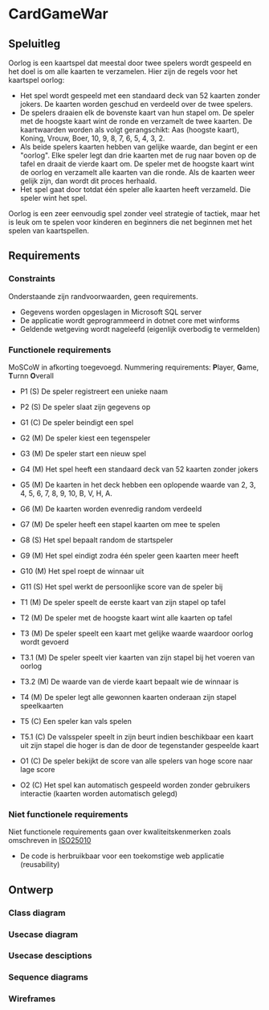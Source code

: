 # CardGameWar

## Speluitleg
Oorlog is een kaartspel dat meestal door twee spelers wordt gespeeld en het doel is om alle kaarten te verzamelen. Hier zijn de regels voor het kaartspel oorlog:

- Het spel wordt gespeeld met een standaard deck van 52 kaarten zonder jokers. De kaarten worden geschud en verdeeld over de twee spelers.
- De spelers draaien elk de bovenste kaart van hun stapel om. De speler met de hoogste kaart wint de ronde en verzamelt de twee kaarten. De kaartwaarden worden als volgt gerangschikt: Aas (hoogste kaart), Koning, Vrouw, Boer, 10, 9, 8, 7, 6, 5, 4, 3, 2.
- Als beide spelers kaarten hebben van gelijke waarde, dan begint er een "oorlog". Elke speler legt dan drie kaarten met de rug naar boven op de tafel en draait de vierde kaart om. De speler met de hoogste kaart wint de oorlog en verzamelt alle kaarten van die ronde. Als de kaarten weer gelijk zijn, dan wordt dit proces herhaald.
- Het spel gaat door totdat één speler alle kaarten heeft verzameld. Die speler wint het spel.

Oorlog is een zeer eenvoudig spel zonder veel strategie of tactiek, maar het is leuk om te spelen voor kinderen en beginners die net beginnen met het spelen van kaartspellen.

## Requirements

### Constraints
Onderstaande zijn randvoorwaarden, geen requirements.
- Gegevens worden opgeslagen in Microsoft SQL server
- De applicatie wordt geprogrammeerd in dotnet core met winforms
- Geldende wetgeving wordt nageleefd (eigenlijk overbodig te vermelden)

### Functionele requirements
MoSCoW in afkorting toegevoegd. Nummering requirements: **P**layer, **G**ame, **T**urnn **O**verall
- P1 (S) De speler registreert een unieke naam
- P2 (S) De speler slaat zijn gegevens op

- G1 (C) De speler beindigt een spel
- G2 (M) De speler kiest een tegenspeler
- G3 (M) De speler start een nieuw spel
- G4 (M) Het spel heeft een standaard deck van 52 kaarten zonder jokers
- G5 (M) De kaarten in het deck hebben een oplopende waarde van 2, 3, 4, 5, 6, 7, 8, 9, 10, B, V, H, A.
- G6 (M) De kaarten worden evenredig random verdeeld
- G7 (M) De speler heeft een stapel kaarten om mee te spelen
- G8 (S) Het spel bepaalt random de startspeler
- G9 (M) Het spel eindigt zodra één speler geen kaarten meer heeft
- G10 (M) Het spel roept de winnaar uit 
- G11 (S) Het spel werkt de persoonlijke score van de speler bij

- T1 (M) De speler speelt de eerste kaart van zijn stapel op tafel
- T2 (M) De speler met de hoogste kaart wint alle kaarten op tafel
- T3 (M) De speler speelt een kaart met gelijke waarde waardoor oorlog wordt gevoerd
- T3.1 (M) De speler speelt vier kaarten van zijn stapel bij het voeren van oorlog
- T3.2 (M) De waarde van de vierde kaart bepaalt wie de winnaar is
- T4 (M) De speler legt alle gewonnen kaarten onderaan zijn stapel speelkaarten
- T5 (C) Een speler kan vals spelen
- T5.1 (C) De valsspeler speelt in zijn beurt indien beschikbaar een kaart uit zijn stapel die hoger is dan de door de tegenstander gespeelde kaart

- O1 (C) De speler bekijkt de score van alle spelers van hoge score naar lage score
- O2 (C) Het spel kan automatisch gespeeld worden zonder gebruikers interactie (kaarten worden automatisch gelegd)


### Niet functionele requirements
Niet functionele requirements gaan over kwaliteitskenmerken zoals omschreven in [ISO25010](https://nl.wikipedia.org/wiki/ISO_25010)
- De code is herbruikbaar voor een toekomstige web applicatie (reusability)

## Ontwerp
### Class diagram

### Usecase diagram

### Usecase desciptions

### Sequence diagrams

### Wireframes
